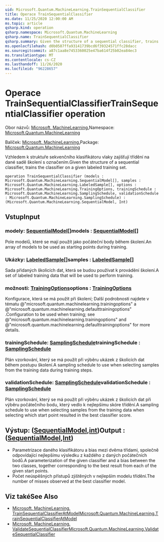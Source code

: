 ```yaml
---
uid: Microsoft.Quantum.MachineLearning.TrainSequentialClassifier
title: Operace TrainSequentialClassifier
ms.date: 11/25/2020 12:00:00 AM
ms.topic: article
qsharp.kind: operation
qsharp.namespace: Microsoft.Quantum.MachineLearning
qsharp.name: TrainSequentialClassifier
qsharp.summary: Given the structure of a sequential classifier, trains the classifier on a given labeled training set.
ms.openlocfilehash: d0b0587ffa93141739bcd6f39324571ffc28dacc
ms.sourcegitcommit: a87c1aa8e7453360025e47ba614f25b02ea84ec3
ms.translationtype: MT
ms.contentlocale: cs-CZ
ms.lasthandoff: 11/26/2020
ms.locfileid: "96228657"
---
```

# <a name="trainsequentialclassifier-operation"></a><span data-ttu-id="ec242-102">Operace TrainSequentialClassifier</span><span class="sxs-lookup"><span data-stu-id="ec242-102">TrainSequentialClassifier operation</span></span>

<span data-ttu-id="ec242-103">Obor názvů: [Microsoft. MachineLearning.](xref:Microsoft.Quantum.MachineLearning)</span><span class="sxs-lookup"><span data-stu-id="ec242-103">Namespace: [Microsoft.Quantum.MachineLearning](xref:Microsoft.Quantum.MachineLearning)</span></span>

<span data-ttu-id="ec242-104">Balíček: [Microsoft. MachineLearning.](https://nuget.org/packages/Microsoft.Quantum.MachineLearning)</span><span class="sxs-lookup"><span data-stu-id="ec242-104">Package: [Microsoft.Quantum.MachineLearning](https://nuget.org/packages/Microsoft.Quantum.MachineLearning)</span></span>


<span data-ttu-id="ec242-105">Vzhledem k struktuře sekvenčního klasifikátoru vlaky zajišťují třídění na dané sadě školení s označením.</span><span class="sxs-lookup"><span data-stu-id="ec242-105">Given the structure of a sequential classifier, trains the classifier on a given labeled training set.</span></span>

```qsharp
operation TrainSequentialClassifier (models : Microsoft.Quantum.MachineLearning.SequentialModel[], samples : Microsoft.Quantum.MachineLearning.LabeledSample[], options : Microsoft.Quantum.MachineLearning.TrainingOptions, trainingSchedule : Microsoft.Quantum.MachineLearning.SamplingSchedule, validationSchedule : Microsoft.Quantum.MachineLearning.SamplingSchedule) : (Microsoft.Quantum.MachineLearning.SequentialModel, Int)
```


## <a name="input"></a><span data-ttu-id="ec242-106">Vstup</span><span class="sxs-lookup"><span data-stu-id="ec242-106">Input</span></span>

### <a name="models--sequentialmodel"></a><span data-ttu-id="ec242-107">modely: [SequentialModel](xref:Microsoft.Quantum.MachineLearning.SequentialModel)[]</span><span class="sxs-lookup"><span data-stu-id="ec242-107">models : [SequentialModel](xref:Microsoft.Quantum.MachineLearning.SequentialModel)[]</span></span>

<span data-ttu-id="ec242-108">Pole modelů, které se mají použít jako počáteční body během školení.</span><span class="sxs-lookup"><span data-stu-id="ec242-108">An array of models to be used as starting points during training.</span></span>


### <a name="samples--labeledsample"></a><span data-ttu-id="ec242-109">Ukázky: [LabeledSample](xref:Microsoft.Quantum.MachineLearning.LabeledSample)[]</span><span class="sxs-lookup"><span data-stu-id="ec242-109">samples : [LabeledSample](xref:Microsoft.Quantum.MachineLearning.LabeledSample)[]</span></span>

<span data-ttu-id="ec242-110">Sada přidaných školicích dat, která se budou používat k provádění školení.</span><span class="sxs-lookup"><span data-stu-id="ec242-110">A set of labeled training data that will be used to perform training.</span></span>


### <a name="options--trainingoptions"></a><span data-ttu-id="ec242-111">možnosti: [TrainingOptions](xref:Microsoft.Quantum.MachineLearning.TrainingOptions)</span><span class="sxs-lookup"><span data-stu-id="ec242-111">options : [TrainingOptions](xref:Microsoft.Quantum.MachineLearning.TrainingOptions)</span></span>

<span data-ttu-id="ec242-112">Konfigurace, která se má použít při školení; Další podrobnosti najdete v tématu @"microsoft.quantum.machinelearning.trainingoptions" a @"microsoft.quantum.machinelearning.defaulttrainingoptions" .</span><span class="sxs-lookup"><span data-stu-id="ec242-112">Configuration to be used when training; see @"microsoft.quantum.machinelearning.trainingoptions" and @"microsoft.quantum.machinelearning.defaulttrainingoptions" for more details.</span></span>


### <a name="trainingschedule--samplingschedule"></a><span data-ttu-id="ec242-113">trainingSchedule: [SamplingSchedule](xref:Microsoft.Quantum.MachineLearning.SamplingSchedule)</span><span class="sxs-lookup"><span data-stu-id="ec242-113">trainingSchedule : [SamplingSchedule](xref:Microsoft.Quantum.MachineLearning.SamplingSchedule)</span></span>

<span data-ttu-id="ec242-114">Plán vzorkování, který se má použít při výběru ukázek z školicích dat během postupu školení.</span><span class="sxs-lookup"><span data-stu-id="ec242-114">A sampling schedule to use when selecting samples from the training data during training steps.</span></span>


### <a name="validationschedule--samplingschedule"></a><span data-ttu-id="ec242-115">validationSchedule: [SamplingSchedule](xref:Microsoft.Quantum.MachineLearning.SamplingSchedule)</span><span class="sxs-lookup"><span data-stu-id="ec242-115">validationSchedule : [SamplingSchedule](xref:Microsoft.Quantum.MachineLearning.SamplingSchedule)</span></span>

<span data-ttu-id="ec242-116">Plán vzorkování, který se má použít při výběru ukázek z školicích dat při výběru počátečního bodu, který vedlo k nejlepšímu skóre třídění.</span><span class="sxs-lookup"><span data-stu-id="ec242-116">A sampling schedule to use when selecting samples from the training data when selecting which start point resulted in the best classifier score.</span></span>



## <a name="output--sequentialmodelint"></a><span data-ttu-id="ec242-117">Výstup: ([SequentialModel](xref:Microsoft.Quantum.MachineLearning.SequentialModel),[int](xref:microsoft.quantum.lang-ref.int))</span><span class="sxs-lookup"><span data-stu-id="ec242-117">Output : ([SequentialModel](xref:Microsoft.Quantum.MachineLearning.SequentialModel),[Int](xref:microsoft.quantum.lang-ref.int))</span></span>

- <span data-ttu-id="ec242-118">Parametrizace daného klasifikátoru a bias mezi dvěma třídami, společně odpovídající nejlepšímu výsledku z každého z daných počátečních bodů.</span><span class="sxs-lookup"><span data-stu-id="ec242-118">A parameterization of the given classifier and a bias between the two classes, together corresponding to the best result from each of the given start points.</span></span>
- <span data-ttu-id="ec242-119">Počet neúspěšných přístupů zjištěných v nejlepším modelu třídění.</span><span class="sxs-lookup"><span data-stu-id="ec242-119">The number of misses observed at the best classifier model.</span></span>

## <a name="see-also"></a><span data-ttu-id="ec242-120">Viz také</span><span class="sxs-lookup"><span data-stu-id="ec242-120">See Also</span></span>

- [<span data-ttu-id="ec242-121">Microsoft. MachineLearning. TrainSequentialClassifierAtModel</span><span class="sxs-lookup"><span data-stu-id="ec242-121">Microsoft.Quantum.MachineLearning.TrainSequentialClassifierAtModel</span></span>](xref:Microsoft.Quantum.MachineLearning.TrainSequentialClassifierAtModel)
- [<span data-ttu-id="ec242-122">Microsoft. MachineLearning. ValidateSequentialClassifier</span><span class="sxs-lookup"><span data-stu-id="ec242-122">Microsoft.Quantum.MachineLearning.ValidateSequentialClassifier</span></span>](xref:Microsoft.Quantum.MachineLearning.ValidateSequentialClassifier)